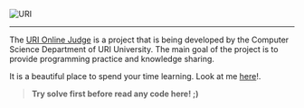 ![URI](https://dl.dropboxusercontent.com/u/49713288/URI.png)

----

The [URI Online Judge] is a project that is being developed by the Computer Science Department of URI University. The main goal of the project is to provide programming practice and knowledge sharing.

It is a beautiful place to spend your time learning. Look at me [here]!.

> __Try solve first before read any code here! ;)__

[URI Online Judge]: https://www.urionlinejudge.com.br/judge/login
[here]: https://www.urionlinejudge.com.br/judge/pt/profile/18554
